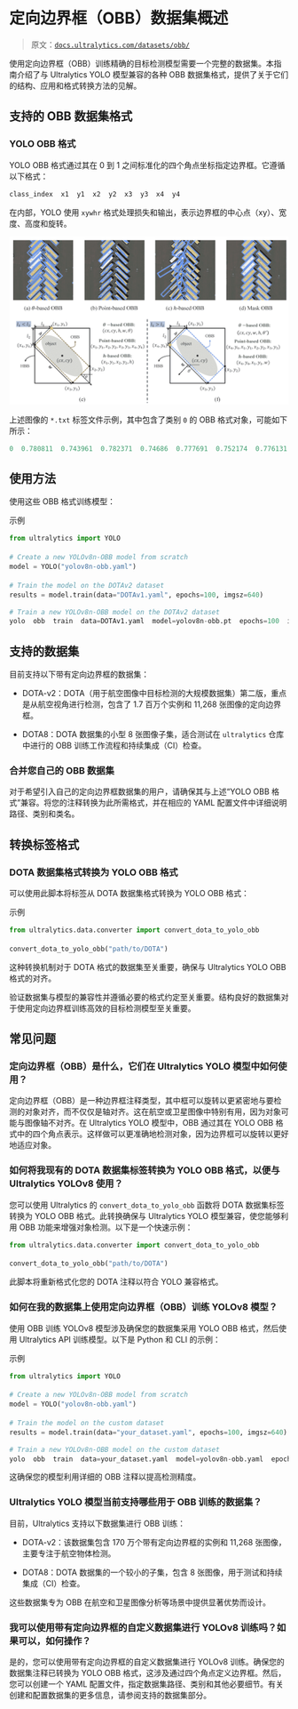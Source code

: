 # 定向边界框（OBB）数据集概述

> 原文：[`docs.ultralytics.com/datasets/obb/`](https://docs.ultralytics.com/datasets/obb/)

使用定向边界框（OBB）训练精确的目标检测模型需要一个完整的数据集。本指南介绍了与 Ultralytics YOLO 模型兼容的各种 OBB 数据集格式，提供了关于它们的结构、应用和格式转换方法的见解。

## 支持的 OBB 数据集格式

### YOLO OBB 格式

YOLO OBB 格式通过其在 0 到 1 之间标准化的四个角点坐标指定边界框。它遵循以下格式：

```py
class_index  x1  y1  x2  y2  x3  y3  x4  y4 
```

在内部，YOLO 使用 `xywhr` 格式处理损失和输出，表示边界框的中心点（xy）、宽度、高度和旋转。

![OBB 格式示例](img/d976aa54ac8be5ce4aa779b790861457.png)

上述图像的 `*.txt` 标签文件示例，其中包含了类别 `0` 的 OBB 格式对象，可能如下所示：

```py
0  0.780811  0.743961  0.782371  0.74686  0.777691  0.752174  0.776131  0.749758 
```

## 使用方法

使用这些 OBB 格式训练模型：

示例

```py
from ultralytics import YOLO

# Create a new YOLOv8n-OBB model from scratch
model = YOLO("yolov8n-obb.yaml")

# Train the model on the DOTAv2 dataset
results = model.train(data="DOTAv1.yaml", epochs=100, imgsz=640) 
```

```py
# Train a new YOLOv8n-OBB model on the DOTAv2 dataset
yolo  obb  train  data=DOTAv1.yaml  model=yolov8n-obb.pt  epochs=100  imgsz=640 
```

## 支持的数据集

目前支持以下带有定向边界框的数据集：

+   DOTA-v2：DOTA（用于航空图像中目标检测的大规模数据集）第二版，重点是从航空视角进行检测，包含了 1.7 百万个实例和 11,268 张图像的定向边界框。

+   DOTA8：DOTA 数据集的小型 8 张图像子集，适合测试在 `ultralytics` 仓库中进行的 OBB 训练工作流程和持续集成（CI）检查。

### 合并您自己的 OBB 数据集

对于希望引入自己的定向边界框数据集的用户，请确保其与上述“YOLO OBB 格式”兼容。将您的注释转换为此所需格式，并在相应的 YAML 配置文件中详细说明路径、类别和类名。

## 转换标签格式

### DOTA 数据集格式转换为 YOLO OBB 格式

可以使用此脚本将标签从 DOTA 数据集格式转换为 YOLO OBB 格式：

示例

```py
from ultralytics.data.converter import convert_dota_to_yolo_obb

convert_dota_to_yolo_obb("path/to/DOTA") 
```

这种转换机制对于 DOTA 格式的数据集至关重要，确保与 Ultralytics YOLO OBB 格式的对齐。

验证数据集与模型的兼容性并遵循必要的格式约定至关重要。结构良好的数据集对于使用定向边界框训练高效的目标检测模型至关重要。

## 常见问题

### 定向边界框（OBB）是什么，它们在 Ultralytics YOLO 模型中如何使用？

定向边界框（OBB）是一种边界框注释类型，其中框可以旋转以更紧密地与要检测的对象对齐，而不仅仅是轴对齐。这在航空或卫星图像中特别有用，因为对象可能与图像轴不对齐。在 Ultralytics YOLO 模型中，OBB 通过其在 YOLO OBB 格式中的四个角点表示。这样做可以更准确地检测对象，因为边界框可以旋转以更好地适应对象。

### 如何将我现有的 DOTA 数据集标签转换为 YOLO OBB 格式，以便与 Ultralytics YOLOv8 使用？

您可以使用 Ultralytics 的 `convert_dota_to_yolo_obb` 函数将 DOTA 数据集标签转换为 YOLO OBB 格式。此转换确保与 Ultralytics YOLO 模型兼容，使您能够利用 OBB 功能来增强对象检测。以下是一个快速示例：

```py
from ultralytics.data.converter import convert_dota_to_yolo_obb

convert_dota_to_yolo_obb("path/to/DOTA") 
```

此脚本将重新格式化您的 DOTA 注释以符合 YOLO 兼容格式。

### 如何在我的数据集上使用定向边界框（OBB）训练 YOLOv8 模型？

使用 OBB 训练 YOLOv8 模型涉及确保您的数据集采用 YOLO OBB 格式，然后使用 Ultralytics API 训练模型。以下是 Python 和 CLI 的示例：

示例

```py
from ultralytics import YOLO

# Create a new YOLOv8n-OBB model from scratch
model = YOLO("yolov8n-obb.yaml")

# Train the model on the custom dataset
results = model.train(data="your_dataset.yaml", epochs=100, imgsz=640) 
```

```py
# Train a new YOLOv8n-OBB model on the custom dataset
yolo  obb  train  data=your_dataset.yaml  model=yolov8n-obb.yaml  epochs=100  imgsz=640 
```

这确保您的模型利用详细的 OBB 注释以提高检测精度。

### Ultralytics YOLO 模型当前支持哪些用于 OBB 训练的数据集？

目前，Ultralytics 支持以下数据集进行 OBB 训练：

+   DOTA-v2：该数据集包含 170 万个带有定向边界框的实例和 11,268 张图像，主要专注于航空物体检测。

+   DOTA8：DOTA 数据集的一个较小的子集，包含 8 张图像，用于测试和持续集成（CI）检查。

这些数据集专为 OBB 在航空和卫星图像分析等场景中提供显著优势而设计。

### 我可以使用带有定向边界框的自定义数据集进行 YOLOv8 训练吗？如果可以，如何操作？

是的，您可以使用带有定向边界框的自定义数据集进行 YOLOv8 训练。确保您的数据集注释已转换为 YOLO OBB 格式，这涉及通过四个角点定义边界框。然后，您可以创建一个 YAML 配置文件，指定数据集路径、类别和其他必要细节。有关创建和配置数据集的更多信息，请参阅支持的数据集部分。
